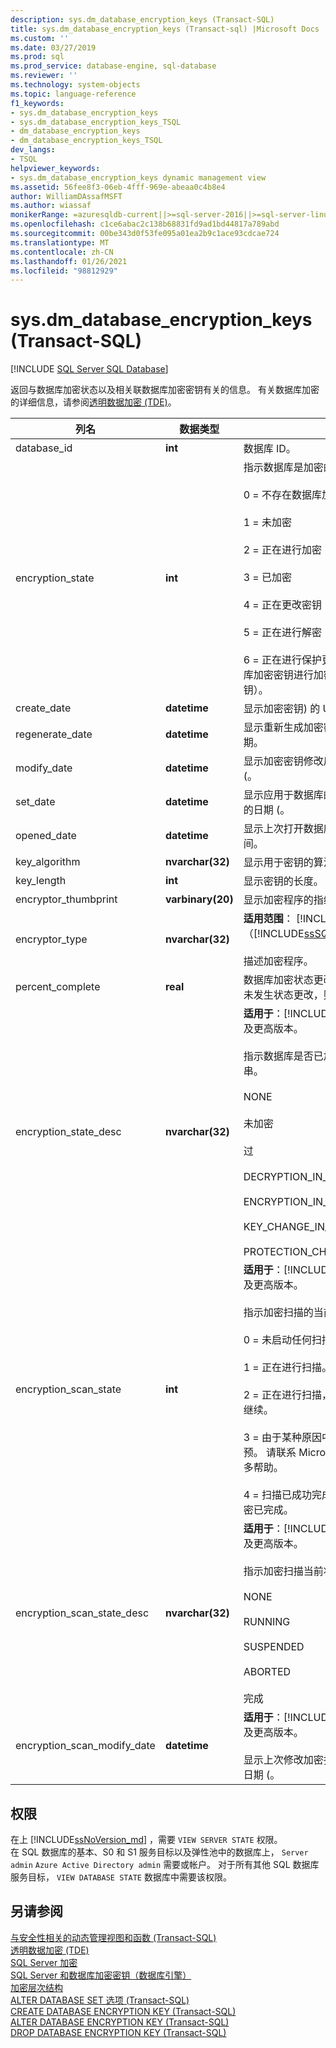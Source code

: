 ```yaml
---
description: sys.dm_database_encryption_keys (Transact-SQL)
title: sys.dm_database_encryption_keys (Transact-sql) |Microsoft Docs
ms.custom: ''
ms.date: 03/27/2019
ms.prod: sql
ms.prod_service: database-engine, sql-database
ms.reviewer: ''
ms.technology: system-objects
ms.topic: language-reference
f1_keywords:
- sys.dm_database_encryption_keys
- sys.dm_database_encryption_keys_TSQL
- dm_database_encryption_keys
- dm_database_encryption_keys_TSQL
dev_langs:
- TSQL
helpviewer_keywords:
- sys.dm_database_encryption_keys dynamic management view
ms.assetid: 56fee8f3-06eb-4fff-969e-abeaa0c4b8e4
author: WilliamDAssafMSFT
ms.author: wiassaf
monikerRange: =azuresqldb-current||>=sql-server-2016||>=sql-server-linux-2017||=azuresqldb-mi-current
ms.openlocfilehash: c1ce6abac2c138b68831fd9ad1bd44817a789abd
ms.sourcegitcommit: 00be343d0f53fe095a01ea2b9c1ace93cdcae724
ms.translationtype: MT
ms.contentlocale: zh-CN
ms.lasthandoff: 01/26/2021
ms.locfileid: "98812929"
---
```

# <a name="sysdm_database_encryption_keys-transact-sql"></a>sys.dm_database_encryption_keys (Transact-SQL)
[!INCLUDE [SQL Server SQL Database](../../includes/applies-to-version/sql-asdb.md)]

  返回与数据库加密状态以及相关联数据库加密密钥有关的信息。 有关数据库加密的详细信息，请参阅[透明数据加密 (TDE)](../../relational-databases/security/encryption/transparent-data-encryption.md)。  
 
|列名|数据类型|说明|  
|-----------------|---------------|-----------------|  
|database_id|**int**|数据库 ID。|  
|encryption_state|**int**|指示数据库是加密的还是未加密的。<br /><br /> 0 = 不存在数据库加密密钥，未加密<br /><br /> 1 = 未加密<br /><br /> 2 = 正在进行加密<br /><br /> 3 = 已加密<br /><br /> 4 = 正在更改密钥<br /><br /> 5 = 正在进行解密<br /><br /> 6 = 正在进行保护更改（正在更改对数据库加密密钥进行加密的证书或非对称密钥）。|  
|create_date|**datetime**|显示加密密钥) 的 UTC (日期。|  
|regenerate_date|**datetime**|显示重新生成加密密钥)  (UTC 格式的日期。|  
|modify_date|**datetime**|显示加密密钥修改后) UTC 格式的日期 (。|  
|set_date|**datetime**|显示应用于数据库的加密密钥) UTC 格式的日期 (。|  
|opened_date|**datetime**|显示上次打开数据库密钥)  (UTC 格式的时间。|  
|key_algorithm|**nvarchar(32)**|显示用于密钥的算法。|  
|key_length|**int**|显示密钥的长度。|  
|encryptor_thumbprint|**varbinary(20)**|显示加密程序的指纹。|  
|encryptor_type|**nvarchar(32)**|**适用范围**： [!INCLUDE[ssNoVersion](../../includes/ssnoversion-md.md)] （[!INCLUDE[ssSQL11](../../includes/sssql11-md.md)] 到 [当前版本](/troubleshoot/sql/general/determine-version-edition-update-level)）。<br /><br /> 描述加密程序。|  
|percent_complete|**real**|数据库加密状态更改的完成百分比。 如果未发生状态更改，则为 0。|
|encryption_state_desc|**nvarchar(32)**|**适用于**：[!INCLUDE[sql-server-2019](../../includes/sssqlv15-md.md)] 及更高版本。<br><br> 指示数据库是否已加密或未加密的字符串。<br><br>NONE<br><br>未加密<br><br>过<br><br>DECRYPTION_IN_PROGRESS<br><br>ENCRYPTION_IN_PROGRESS<br><br>KEY_CHANGE_IN_PROGRESS<br><br>PROTECTION_CHANGE_IN_PROGRESS|
|encryption_scan_state|**int**|**适用于**：[!INCLUDE[sql-server-2019](../../includes/sssqlv15-md.md)] 及更高版本。<br><br>指示加密扫描的当前状态。 <br><br>0 = 未启动任何扫描，TDE 未启用<br><br>1 = 正在进行扫描。<br><br>2 = 正在进行扫描，但已挂起，用户可以继续。<br><br>3 = 由于某种原因中止扫描，需要手动干预。 请联系 Microsoft 支持部门以获得更多帮助。<br><br>4 = 扫描已成功完成，TDE 已启用并且加密已完成。|
|encryption_scan_state_desc|**nvarchar(32)**|**适用于**：[!INCLUDE[sql-server-2019](../../includes/sssqlv15-md.md)] 及更高版本。<br><br>指示加密扫描当前状态的字符串。<br><br> NONE<br><br>RUNNING<br><br>SUSPENDED<br><br>ABORTED<br><br>完成|
|encryption_scan_modify_date|**datetime**|**适用于**：[!INCLUDE[sql-server-2019](../../includes/sssqlv15-md.md)] 及更高版本。<br><br> 显示上次修改加密扫描状态) UTC 格式的日期 (。|
  
## <a name="permissions"></a>权限

在上 [!INCLUDE[ssNoVersion_md](../../includes/ssnoversion-md.md)] ，需要 `VIEW SERVER STATE` 权限。   
在 SQL 数据库的基本、S0 和 S1 服务目标以及弹性池中的数据库上， `Server admin` `Azure Active Directory admin` 需要或帐户。 对于所有其他 SQL 数据库服务目标， `VIEW DATABASE STATE` 数据库中需要该权限。   

## <a name="see-also"></a>另请参阅  

 [与安全性相关的动态管理视图和函数 (Transact-SQL)](../../relational-databases/system-dynamic-management-views/security-related-dynamic-management-views-and-functions-transact-sql.md)   
 [透明数据加密 (TDE)](../../relational-databases/security/encryption/transparent-data-encryption.md)   
 [SQL Server 加密](../../relational-databases/security/encryption/sql-server-encryption.md)   
 [SQL Server 和数据库加密密钥（数据库引擎）](../../relational-databases/security/encryption/sql-server-and-database-encryption-keys-database-engine.md)   
 [加密层次结构](../../relational-databases/security/encryption/encryption-hierarchy.md)   
 [ALTER DATABASE SET 选项 (Transact-SQL)](../../t-sql/statements/alter-database-transact-sql-set-options.md)   
 [CREATE DATABASE ENCRYPTION KEY (Transact-SQL)](../../t-sql/statements/create-database-encryption-key-transact-sql.md)   
 [ALTER DATABASE ENCRYPTION KEY (Transact-SQL)](../../t-sql/statements/alter-database-encryption-key-transact-sql.md)   
 [DROP DATABASE ENCRYPTION KEY (Transact-SQL)](../../t-sql/statements/drop-database-encryption-key-transact-sql.md)  
  
